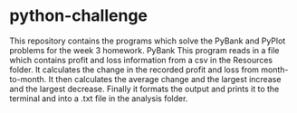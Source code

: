 # python-challenge
This repository contains the programs which solve the PyBank and PyPlot problems for the week 3 homework.
PyBank
This program reads in a file which contains profit and loss information from a csv in the Resources folder.
It calculates the change in the recorded profit and loss from month-to-month.
It then calculates the average change and the largest increase and the largest decrease.
Finally it formats the output and prints it to the terminal and into a .txt file in the analysis folder.

